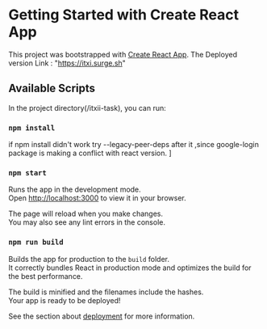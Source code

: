 # Getting Started with Create React App

This project was bootstrapped with [Create React App](https://github.com/facebook/create-react-app).
The Deployed version Link : "https://itxi.surge.sh"
## Available Scripts

In the project directory(/itxii-task), you can run:


### `npm install`

if npm install didn't work try --legacy-peer-deps after it ,since google-login package is making a conflict with react version.
]

### `npm start`

Runs the app in the development mode.\
Open [http://localhost:3000](http://localhost:3000) to view it in your browser.

The page will reload when you make changes.\
You may also see any lint errors in the console.

### `npm run build`

Builds the app for production to the `build` folder.\
It correctly bundles React in production mode and optimizes the build for the best performance.

The build is minified and the filenames include the hashes.\
Your app is ready to be deployed!

See the section about [deployment](https://facebook.github.io/create-react-app/docs/deployment) for more information.

